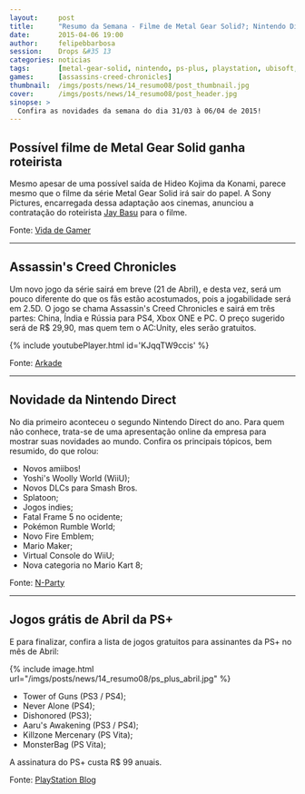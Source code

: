 ```yaml
---
layout:     post
title:      "Resumo da Semana - Filme de Metal Gear Solid?; Nintendo Direct; Assassin's Creed Chronicles e mais.."
date:       2015-04-06 19:00
author:     felipebbarbosa
session:    Drops &#35 13
categories: noticias
tags:       [metal-gear-solid, nintendo, ps-plus, playstation, ubisoft, kojima]
games:      [assassins-creed-chronicles]
thumbnail:  /imgs/posts/news/14_resumo08/post_thumbnail.jpg
cover:      /imgs/posts/news/14_resumo08/post_header.jpg
sinopse: >
  Confira as novidades da semana do dia 31/03 à 06/04 de 2015!
---
```

## Possível filme de Metal Gear Solid ganha roteirista

Mesmo apesar de uma possível saída de Hideo Kojima da Konami, parece mesmo que o filme da série Metal Gear Solid irá sair do papel. A Sony Pictures, encarregada dessa adaptação aos cinemas, anunciou a contratação do roteirista [Jay Basu](http://www.imdb.com/name/nm1951398/) para o filme.

Fonte: [Vida de Gamer](http://www.vidadegamer.com.br/filme-do-metal-gear-solid-ganha-roteirista/)

---

## Assassin's Creed Chronicles

Um novo jogo da série sairá em breve (21 de Abril), e desta vez, será um pouco diferente do que os fãs estão acostumados, pois a jogabilidade será em 2.5D. O jogo se chama Assassin's Creed Chronicles e sairá em três partes: China, Índia e Rússia para PS4, Xbox ONE e PC. O preço sugerido será de R$ 29,90, mas quem tem o AC:Unity, eles serão gratuitos.

{% include youtubePlayer.html id='KJqqTW9ccis' %}

Fonte: [Arkade](http://www.arkade.com.br/jogamos-assassins-creed-chronicles-jogo-2-5d-franquia-tera/)

---

## Novidade da Nintendo Direct

No dia primeiro aconteceu o segundo Nintendo Direct do ano. Para quem não conhece, trata-se de uma apresentação online da empresa para mostrar suas novidades ao mundo. Confira os principais tópicos, bem resumido, do que rolou:

- Novos amiibos!
- Yoshi's Woolly World (WiiU);
- Novos DLCs para Smash Bros.
- Splatoon;
- Jogos indies;
- Fatal Frame 5 no ocidente;
- Pokémon Rumble World;
- Novo Fire Emblem;
- Mario Maker;
- Virtual Console do WiiU;
- Nova categoria no Mario Kart 8;

Fonte: [N-Party](http://www.nparty.com.br/2015/04/um-breve-resumo-do-que-foi-apresentado.html)

---

## Jogos grátis de Abril da PS+

E para  finalizar, confira a lista de jogos gratuitos para assinantes da PS+ no mês de Abril:

{% include image.html url="/imgs/posts/news/14_resumo08/ps_plus_abril.jpg" %}

- Tower of Guns (PS3 / PS4);
- Never Alone (PS4);
- Dishonored (PS3);
- Aaru's Awakening (PS3 / PS4);
- Killzone Mercenary (PS Vita);
- MonsterBag (PS Vita);

A assinatura do PS+ custa R$ 99 anuais.

Fonte: [PlayStation Blog](http://blog.us.playstation.com/2015/03/31/ps-plus-free-games-for-april-2015/)
